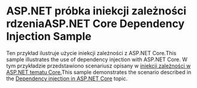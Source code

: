 # <a name="aspnet-core-dependency-injection-sample"></a><span data-ttu-id="46a6f-101">ASP.NET próbka iniekcji zależności rdzenia</span><span class="sxs-lookup"><span data-stu-id="46a6f-101">ASP.NET Core Dependency Injection Sample</span></span>

<span data-ttu-id="46a6f-102">Ten przykład ilustruje użycie iniekcji zależności z ASP.NET Core.</span><span class="sxs-lookup"><span data-stu-id="46a6f-102">This sample illustrates the use of dependency injection with ASP.NET Core.</span></span> <span data-ttu-id="46a6f-103">W tym przykładzie przedstawiono scenariusz opisany w [iniekcji zależności w ASP.NET tematu Core.](https://docs.microsoft.com/aspnet/core/fundamentals/dependency-injection)</span><span class="sxs-lookup"><span data-stu-id="46a6f-103">This sample demonstrates the scenario described in the [Dependency injection in ASP.NET Core](https://docs.microsoft.com/aspnet/core/fundamentals/dependency-injection) topic.</span></span>
